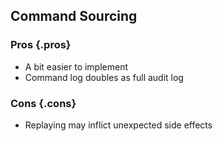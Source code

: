 ## Command Sourcing

### Pros {.pros}

- A bit easier to implement
- Command log doubles as full audit log

### Cons {.cons}

- Replaying may inflict unexpected side effects